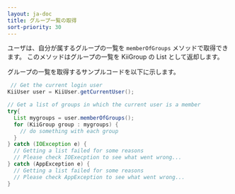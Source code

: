 ```yaml
---
layout: ja-doc
title: グループ一覧の取得
sort-priority: 30
---
```

ユーザは、自分が属するグループの一覧を `memberOfGroups` メソッドで取得できます。 このメソッドはグループの一覧を KiiGroup の List として返却します。

グループの一覧を取得するサンプルコードを以下に示します。

```java
 // Get the current login user
KiiUser user = KiiUser.getCurrentUser();

// Get a list of groups in which the current user is a member
try{
  List mygroups = user.memberOfGroups();
  for (KiiGroup group : mygroups) {
    // do something with each group
  }  
} catch (IOException e) {
  // Getting a list failed for some reasons
  // Please check IOExecption to see what went wrong...
} catch (AppException e) {
  // Getting a list failed for some reasons
  // Please check AppException to see what went wrong...
}
```
